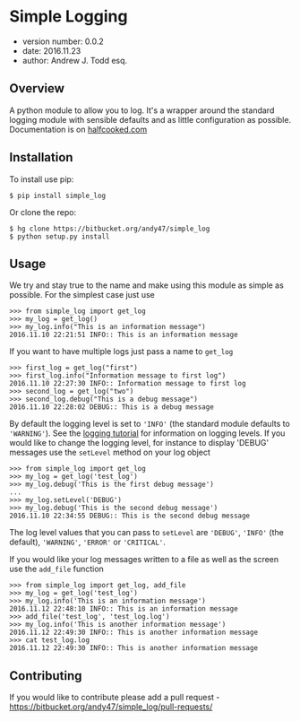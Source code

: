 Simple Logging
===============================

* version number: 0.0.2
* date: 2016.11.23
* author: Andrew J. Todd esq.

Overview
--------

A python module to allow you to log. It's a wrapper around the standard logging module with sensible defaults and 
as little configuration as possible. Documentation is on [halfcooked.com](https://halfcooked.com/code/simple_log/)

Installation 
------------

To install use pip:

    $ pip install simple_log


Or clone the repo:

    $ hg clone https://bitbucket.org/andy47/simple_log
    $ python setup.py install
    
Usage
-----

We try and stay true to the name and make using this module as simple as possible. For the simplest case just use

    >>> from simple_log import get_log
    >>> my_log = get_log()
    >>> my_log.info("This is an information message")
    2016.11.10 22:21:51 INFO:: This is an information message
    
If you want to have multiple logs just pass a name to `get_log`

    >>> first_log = get_log("first")
    >>> first_log.info("Information message to first log")
    2016.11.10 22:27:30 INFO:: Information message to first log
    >>> second_log = get_log("two")
    >>> second_log.debug("This is a debug message")
    2016.11.10 22:28:02 DEBUG:: This is a debug message

By default the logging level is set to `'INFO'` (the standard module defaults to `'WARNING'`). See the
[logging tutorial](https://docs.python.org/3/howto/logging.html#logging-basic-tutorial) for information on logging 
levels. If you would like to change the logging level, for instance to display 'DEBUG' messages use the `setLevel`
method on your log object

    >>> from simple_log import get_log
    >>> my_log = get_log('test_log')
    >>> my_log.debug('This is the first debug message')
    ...
    >>> my_log.setLevel('DEBUG')
    >>> my_log.debug('This is the second debug message')
    2016.11.10 22:34:55 DEBUG:: This is the second debug message

The log level values that you can pass to `setLevel` are `'DEBUG'`, `'INFO'` (the default), `'WARNING'`, `'ERROR'` or 
`'CRITICAL'`.

If you would like your log messages written to a file as well as the screen use the `add_file` function

    >>> from simple_log import get_log, add_file
    >>> my_log = get_log('test_log')
    >>> my_log.info('This is an information message')
    2016.11.12 22:48:10 INFO:: This is an information message
    >>> add_file('test_log', 'test_log.log')
    >>> my_log.info('This is another information message')
    2016.11.12 22:49:30 INFO:: This is another information message
    >>> cat test_log.log
    2016.11.12 22:49:30 INFO:: This is another information message
    
Contributing
------------

If you would like to contribute please add a pull request - https://bitbucket.org/andy47/simple_log/pull-requests/

